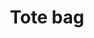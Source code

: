 ---
genericImage: {
 url: /bolsa.webp,
 alt: Tote bag personalizable,
}
title: Tote bag
description: Los productos mostrados son ejemplos de los trabajos que hemos realizado anteriormente, si desea hacer alguna modificación como en el color de la bolsa, raza de tu perro, dibujo, frase o simplemente se te ocurre algúna nueva idea, debes indicarlo a la hora de hacer el pedido.
price: 11.99
images: [
    {
        url: /totebagDibujoPerroYNombre.jpg,
        alt: Tote bag con dibujo de perro y nombre,
    },
    {
        url: /totebagNegraDibujoPerroYNombre.jpg,
        alt: Tote bag negra con dibujo de perro y nombre,
    },
    {
        url: /totebagILMDconNombre.jpg,
        alt: Tote bag con dibujo de perro y nombre,
    },
    {
        url: /totebagNegraNombreEInicial.jpg,
        alt: Tote bag con nombre e inicial lettering,
    },
    {
        url: /totebagTurquesaBugsBunny.jpg,
        alt: Tote bag con dibujo de bugs Bunny x Nike,
    },
    {
        url: /totebagTurquesaDibujoYFrase.jpg,
        alt: Tote bag con dibujo y frase,
    },
    {
        url: /totebagTurquesaPipo.jpg,
        alt: Tote bag con dibujo de perro y nombre,
    },
]
---